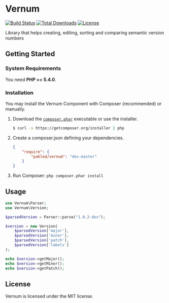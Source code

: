 # Vernum

[![Build Status](https://api.travis-ci.org/pakled/vernum.png?branch=master)](https://travis-ci.org/pakled/vernum)
[![Total Downloads](https://poser.pugx.org/pakled/vernum/downloads.png)](https://packagist.org/packages/pakled/vernum)
[![License](https://poser.pugx.org/pakled/vernum/license.png)](https://packagist.org/packages/pakled/vernum)

Library that helps creating, editing, sorting and comparing semantic version numbers

## Getting Started

### System Requirements

You need **PHP >= 5.4.0**.

### Installation

You may install the Vernum Component with Composer (recommended) or manually.

1. Download the [`composer.phar`](https://getcomposer.org/composer.phar) executable or use the installer.

    ``` sh
    $ curl -s https://getcomposer.org/installer | php
    ```

2. Create a composer.json defining your dependencies.

    ``` json
    {
        "require": {
            "pakled/vernum": "dev-master"
        }
    }
    ```

3. Run Composer: `php composer.phar install`

## Usage

```php
use Vernum\Parser;
use Vernum\Version;

$parsedVersion = Parser::parse("1.0.2-dev");

$version = new Version(
	$parsedVersion['major'],
	$parsedVersion['minor'],
	$parsedVersion['patch'],
	$parsedVersion['labels']
);

echo $version->getMajor();
echo $version->getMinor();
echo $version->getPatch();
```

## License

Vernum is licensed under the MIT license.
